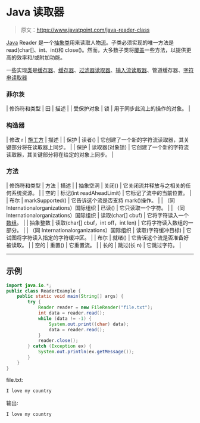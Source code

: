 # Java 读取器

> 原文：<https://www.javatpoint.com/java-reader-class>

[Java](java-tutorial) Reader 是一个[抽象类](abstract-class-in-java)用来读取人物[流](java-8-stream)。子类必须实现的唯一方法是 read(char[]、int、int)和 close()。然而，大多数子类将[覆盖](method-overriding-in-java)一些方法，以提供更高的效率和/或附加功能。

一些实现[类](object-class)是[缓存器](java-bufferedreader-class)、[缓存器](java-chararrayreader-class)、[过滤器读取器](java-filterreader-class)、[输入流读取器](Input-from-keyboard-by-InputStreamReader)、管道缓存器、[字符串读取器](java-stringreader-class)

### 菲尔茨

| 修饰符和类型 | 田 | 描述 |
| 受保护对象 | 锁 | 用于同步此流上的操作的对象。 |

### 构造器

| 修改 r | [施工方](java-constructor) | 描述 |
| 保护 | 读者() | 它创建了一个新的字符流读取器，其关键部分将在读取器上同步。 |
| 保护 | 读取器(对象锁) | 它创建了一个新的字符流读取器，其关键部分将在给定的对象上同步。 |

### 方法

| 修饰符和类型 | 方法 | 描述 |
| 抽象空洞 | 关闭() | 它关闭流并释放与之相关的任何系统资源。 |
| 空的 | 标记(int readAheadLimit) | 它标记了流中的当前位置。 |
| 布尔 | markSupported() | 它告诉这个流是否支持 mark()操作。 |
| （同 Internationalorganizations）国际组织 | 已读() | 它只读取一个字符。 |
| （同 Internationalorganizations）国际组织 | 读取(char[] cbuf) | 它将字符读入一个[数组](array-in-java)。 |
| 抽象整数 | 读取(char[] cbuf，int off，int len) | 它将字符读入数组的一部分。 |
| （同 Internationalorganizations）国际组织 | 读取(字符缓冲目标) | 它试图将字符读入指定的字符缓冲区。 |
| 布尔 | 就绪() | 它告诉这个流是否准备好被读取。 |
| 空的 | 重置() | 它重置流。 |
| 长的 | 跳过(长 n) | 它跳过字符。 |

* * *

## 示例

```java
import java.io.*;
public class ReaderExample {
	public static void main(String[] args) {
		try {
			Reader reader = new FileReader("file.txt");
			int data = reader.read();
			while (data != -1) {
				System.out.print((char) data);
				data = reader.read();
			}
            reader.close();
		} catch (Exception ex) {
			System.out.println(ex.getMessage());
		}
	}
}

```

file.txt:

```java
I love my country

```

输出:

```java
I love my country

```